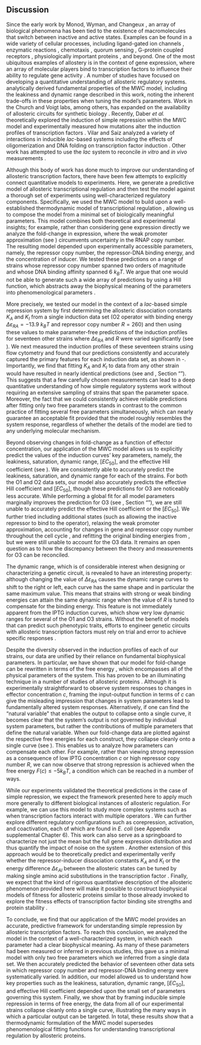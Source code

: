 ## Discussion

Since the early work by Monod, Wyman, and Changeux , an array of
biological phenomena has been tied to the existence of macromolecules
that switch between inactive and active states. Examples can be found in
a wide variety of cellular processes, including ligand-gated ion
channels , enzymatic reactions , chemotaxis , quorum sensing , G-protein
coupled receptors , physiologically important proteins , and beyond. One
of the most ubiquitous examples of allostery is in the context of gene
expression, where an array of molecular players bind to transcription
factors to influence their ability to regulate gene activity . A number
of studies have focused on developing a quantitative understanding of
allosteric regulatory systems.  analytically derived fundamental
properties of the MWC model, including the leakiness and dynamic range
described in this work, noting the inherent trade-offs in these
properties when tuning the model’s parameters. Work in the Church and
Voigt labs, among others, has expanded on the availability of allosteric
circuits for synthetic biology . Recently, Daber *et al.* theoretically
explored the induction of simple repression within the MWC model  and
experimentally measured how mutations alter the induction profiles of
transcription factors . Vilar and Saiz analyzed a variety of
interactions in inducible *lac*-based systems including the effects of
oligomerization and DNA folding on transcription factor induction .
Other work has attempted to use the *lac* system to reconcile *in vitro*
and *in vivo* measurements .

Although this body of work has done much to improve our understanding of
allosteric transcription factors, there have been few attempts to
explicitly connect quantitative models to experiments. Here, we generate
a predictive model of allosteric transcriptional regulation and then
test the model against a thorough set of experiments using
well-characterized regulatory components. Specifically, we used the MWC
model to build upon a well-established thermodynamic model of
transcriptional regulation , allowing us to compose the model from a
minimal set of biologically meaningful parameters. This model combines
both theoretical and experimental insights; for example, rather than
considering gene expression directly we analyze the fold-change in
expression, where the weak promoter approximation (see ) circumvents
uncertainty in the RNAP copy number. The resulting model depended upon
experimentally accessible parameters, namely, the repressor copy number,
the repressor-DNA binding energy, and the concentration of inducer. We
tested these predictions on a range of strains whose repressor copy
number spanned two orders of magnitude and whose DNA binding affinity
spanned 6 $k_BT$. We argue that one would not be able to generate such
a wide array of predictions by using a Hill function, which abstracts
away the biophysical meaning of the parameters into phenomenological
parameters .

More precisely, we tested our model in the context of a *lac*-based
simple repression system by first determining the allosteric
dissociation constants $K_A$ and $K_I$ from a single induction data
set (O2 operator with binding energy $\Delta
\varepsilon_{RA} = -13.9~k_BT$ and repressor copy number $R = 260$)
and then using these values to make parameter-free predictions of the
induction profiles for seventeen other strains where
$\Delta \varepsilon_{RA}$ and $R$ were varied significantly (see ).
We next measured the induction profiles of these seventeen strains using
flow cytometry and found that our predictions consistently and
accurately captured the primary features for each induction data set, as
shown in -. Importantly, we find that fitting $K_A$ and $K_I$ to
data from any other strain would have resulted in nearly identical
predictions (see and , Section “”). This suggests that a few carefully
chosen measurements can lead to a deep quantitative understanding of how
simple regulatory systems work without requiring an extensive sampling
of strains that span the parameter space. Moreover, the fact that we
could consistently achieve reliable predictions after fitting only two
free parameters stands in contrast to the common practice of fitting
several free parameters simultaneously, which can nearly guarantee an
acceptable fit provided that the model roughly resembles the system
response, regardless of whether the details of the model are tied to any
underlying molecular mechanism.

Beyond observing changes in fold-change as a function of effector
concentration, our application of the MWC model allows us to explicitly
predict the values of the induction curves’ key parameters, namely, the
leakiness, saturation, dynamic range, $[EC_{50}]$, and the effective
Hill coefficient (see ). We are consistently able to accurately predict
the leakiness, saturation, and dynamic range for each of the strains.
For both the O1 and O2 data sets, our model also accurately predicts the
effective Hill coefficient and $[EC_{50}]$, though these predictions
for O3 are noticeably less accurate. While performing a global fit for
all model parameters marginally improves the prediction for O3 (see ,
Section “”), we are still unable to accurately predict the effective
Hill coefficient or the $[EC_{50}]$. We further tried including
additional states (such as allowing the inactive repressor to bind to
the operator), relaxing the weak promoter approximation, accounting for
changes in gene and repressor copy number throughout the cell cycle ,
and refitting the original binding energies from , but we were still
unable to account for the O3 data. It remains an open question as to how
the discrepancy between the theory and measurements for O3 can be
reconciled.

The dynamic range, which is of considerable interest when designing or
characterizing a genetic circuit, is revealed to have an interesting
property: although changing the value of $\Delta \varepsilon_{RA}$
causes the dynamic range curves to shift to the right or left, each
curve has the same shape and in particular the same maximum value. This
means that strains with strong or weak binding energies can attain the
same dynamic range when the value of $R$ is tuned to compensate for
the binding energy. This feature is not immediately apparent from the
IPTG induction curves, which show very low dynamic ranges for several of
the O1 and O3 strains. Without the benefit of models that can predict
such phenotypic traits, efforts to engineer genetic circuits with
allosteric transcription factors must rely on trial and error to achieve
specific responses .

Despite the diversity observed in the induction profiles of each of our
strains, our data are unified by their reliance on fundamental
biophysical parameters. In particular, we have shown that our model for
fold-change can be rewritten in terms of the free energy , which
encompasses all of the physical parameters of the system. This has
proven to be an illuminating technique in a number of studies of
allosteric proteins . Although it is experimentally straightforward to
observe system responses to changes in effector concentration $c$,
framing the input-output function in terms of $c$ can give the
misleading impression that changes in system parameters lead to
fundamentally altered system responses. Alternatively, if one can find
the “natural variable" that enables the output to collapse onto a single
curve, it becomes clear that the system’s output is not governed by
individual system parameters, but rather the contributions of multiple
parameters that define the natural variable. When our fold-change data
are plotted against the respective free energies for each construct,
they collapse cleanly onto a single curve (see ). This enables us to
analyze how parameters can compensate each other. For example, rather
than viewing strong repression as a consequence of low IPTG
concentration $c$ or high repressor copy number $R$, we can now
observe that strong repression is achieved when the free energy
$F(c) \leq -5 k_BT$, a condition which can be reached in a number of
ways.

While our experiments validated the theoretical predictions in the case
of simple repression, we expect the framework presented here to apply
much more generally to different biological instances of allosteric
regulation. For example, we can use this model to study more complex
systems such as when transcription factors interact with multiple
operators . We can further explore different regulatory configurations
such as corepression, activation, and coactivation, each of which are
found in *E. coli* (see Appendix supplemental Chapter 6). This work can also
serve as a springboard to characterize not just the mean but the full
gene expression distribution and thus quantify the impact of noise on
the system . Another extension of this approach would be to
theoretically predict and experimentally verify whether the
repressor-inducer dissociation constants $K_A$ and $K_I$ or the
energy difference $\Delta \varepsilon_{AI}$ between the allosteric
states can be tuned by making single amino acid substitutions in the
transcription factor . Finally, we expect that the kind of rigorous
quantitative description of the allosteric phenomenon provided here will
make it possible to construct biophysical models of fitness for
allosteric proteins similar to those already invoked to explore the
fitness effects of transcription factor binding site strengths and
protein stability .

To conclude, we find that our application of the MWC model provides an
accurate, predictive framework for understanding simple repression by
allosteric transcription factors. To reach this conclusion, we analyzed
the model in the context of a well-characterized system, in which each
parameter had a clear biophysical meaning. As many of these parameters
had been measured or inferred in previous studies, this gave us a
minimal model with only two free parameters which we inferred from a
single data set. We then accurately predicted the behavior of seventeen
other data sets in which repressor copy number and repressor-DNA binding
energy were systematically varied. In addition, our model allowed us to
understand how key properties such as the leakiness, saturation, dynamic
range, $[EC_{50}]$, and effective Hill coefficient depended upon the
small set of parameters governing this system. Finally, we show that by
framing inducible simple repression in terms of free energy, the data
from all of our experimental strains collapse cleanly onto a single
curve, illustrating the many ways in which a particular output can be
targeted. In total, these results show that a thermodynamic formulation
of the MWC model supersedes phenomenological fitting functions for
understanding transcriptional regulation by allosteric proteins.
